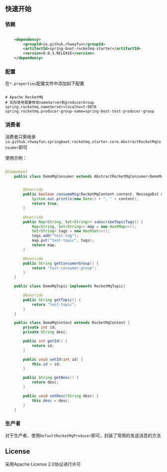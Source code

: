 ## 快速开始

### 依赖

```xml

    <dependency>
        <groupId>io.github.rhwayfun</groupId>
        <artifactId>spring-boot-rocketmq-starter</artifactId>
        <version>0.0.3.RELEASE</version>
    </dependency>

```
### 配置

在`*.properties`配置文件中添加如下配置

```properties

# Apache RocketMQ
# 实际使用需要修改nameServer和producerGroup
spring.rocketmq.nameServer=localhost:9876
spring.rocketmq.producer-group-name=spring-boot-test-producer-group

```

### 消费者

消费者只需继承`io.github.rhwayfun.springboot.rocketmq.starter.core.AbstractRocketMqConsumer`即可

使用示例：

```java

@Component
    public class DemoMqConsumer extends AbstractRocketMqConsumer<DemoMqTopic, DemoMqContent> {


        @Override
        public boolean consumeMsg(RocketMqContent content, MessageExt msg) {
            System.out.println(new Date() + ", " + content);
            return true;
        }

        @Override
        public Map<String, Set<String>> subscribeTopicTags() {
            Map<String, Set<String>> map = new HashMap<>();
            Set<String> tags = new HashSet<>();
            tags.add("test-tag");
            map.put("test-topic", tags);
            return map;
        }

        @Override
        public String getConsumerGroup() {
            return "test-consumer-group";
        }
    }

    public class DemoMqTopic implements RocketMqTopic{

        @Override
        public String getTopic() {
            return "test-topic";
        }
    }

    public class DemoMqContent extends RocketMqContent {
        private int id;
        private String desc;

        public int getId() {
            return id;
        }

        public void setId(int id) {
            this.id = id;
        }

        public String getDesc() {
            return desc;
        }

        public void setDesc(String desc) {
            this.desc = desc;
        }
    }

```

### 生产者

对于生产者，使用`DefaultRocketMqProducer`即可，封装了常用的发送消息的方法

## License

采用Apache License 2.0协议进行许可